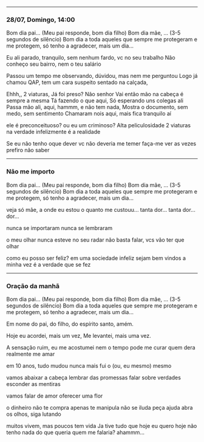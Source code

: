 -----
### 28/07, Domingo, 14:00

Bom dia pai... (Meu pai responde, bom dia filho)
Bom dia mãe, ... (3-5 segundos de silêncio)
Bom dia a toda aqueles que sempre me protegeram e me protegem, só tenho a agradecer, mais um dia...


Eu ali parado, tranquilo, sem nenhum fardo, 
vc no seu trabalho
Não conheço seu bairro, nem o teu salário

Passou um tempo me observando,
dúvidou, mas nem me perguntou 
Logo já chamou
QAP, tem um cara suspeito sentado na calçada,

Ehhh,, 2 viaturas,
Já foi preso?
Não senhor 
Vai então mão na cabeça
é sempre a mesma
Tá fazendo o que aqui,
Só esperando uns colegas ali
Passa mão ali, aqui, hammm, e não tem nada,
Mostra o documento,  sem  medo, sem sentimento
Chamaram nois aqui, mais fica tranquilo aí

ele é preconceituoso?
ou eu um criminoso?
Alta peliculosidade
2 viaturas na verdade 
infelizmente é a realidade

Se eu não tenho oque dever
vc não deveria me temer
faça-me ver
as vezes prefiro não saber

---

### Não me importo

Bom dia pai... (Meu pai responde, bom dia filho)
Bom dia mãe, ... (3-5 segundos de silêncio)
Bom dia a toda aqueles que sempre me protegeram e me protegem, só tenho a agradecer, mais um dia...

veja só mãe, a onde eu estou
o quanto me custouu... tanta dor... tanta dor... dor...

nunca se importaram
nunca se lembraram

o meu olhar nunca esteve no seu radar
não basta falar, vcs vão ter que olhar

como eu posso ser feliz?
em uma sociedade infeliz
sejam bem vindos a minha vez
é a verdade que se fez


---

### Oração da manhã

Bom dia pai... (Meu pai responde, bom dia filho)
Bom dia mãe, ... (3-5 segundos de silêncio)
Bom dia a toda aqueles que sempre me protegeram e me protegem, só tenho a agradecer, mais um dia...

Em nome do pai, do filho, do espírito santo, amém.

Hoje eu acordei, mais um vez,
Me levantei, mais uma vez.

A sensação ruim, eu me acostumei
nem o tempo pode me curar
quem dera realmente me amar

em 10 anos, tudo mudou
nunca mais fui o (ou, eu mesmo) mesmo

vamos abaixar a cabeça
lembrar das promessas
falar sobre verdades
esconder as mentiras

vamos falar de amor
oferecer uma flor

o dinheiro não te compra
apenas te manipula
não se iluda
peça ajuda
abra os olhos, siga lutando

muitos vivem, mas poucos tem vida
Ja tive tudo que hoje eu quero
hoje não tenho nada do que queria
quem me falaria?
ahammm...